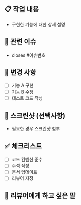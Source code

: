 ## 📋 작업 내용
- 구현한 기능에 대한 상세 설명

## 🎯 관련 이슈
- closes #이슈번호

## 📝 변경 사항
- [ ] 기능 A 구현
- [ ] 기능 B 수정
- [ ] 테스트 코드 작성

## 📸 스크린샷 (선택사항)
- 필요한 경우 스크린샷 첨부

## ✅ 체크리스트
- [ ] 코드 컨벤션 준수
- [ ] 주석 작성
- [ ] 문서 업데이트
- [ ] 리뷰어 지정

## 💬 리뷰어에게 하고 싶은 말

